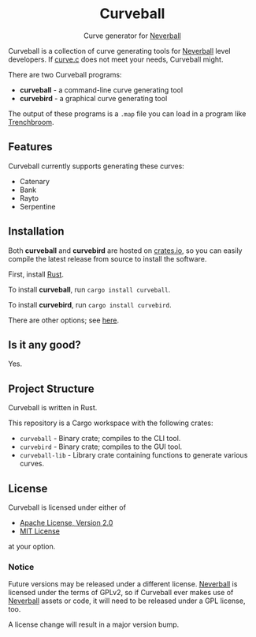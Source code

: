 <div align="center">

# Curveball

Curve generator for [Neverball]

</div>

Curveball is a collection of curve generating tools for [Neverball] level developers. If [curve.c] does not meet your needs, Curveball might.

There are two Curveball programs:
- **curveball** - a command-line curve generating tool
- **curvebird** - a graphical curve generating tool

The output of these programs is a `.map` file you can load in a program like [Trenchbroom].

## Features

Curveball currently supports generating these curves:

- Catenary
- Bank
- Rayto
- Serpentine

## Installation

Both **curveball** and **curvebird** are hosted on [crates.io], so you can easily compile the latest release from source to install the software.

First, install [Rust](https://www.rust-lang.org/).

To install **curveball**, run `cargo install curveball`.

To install **curvebird**, run `cargo install curvebird`.

There are other options; see [here](https://doc.rust-lang.org/cargo/commands/cargo-install.html).

## Is it any good?

Yes.

## Project Structure

Curveball is written in Rust.

This repository is a Cargo workspace with the following crates:

- `curveball` - Binary crate; compiles to the CLI tool.
- `curvebird` - Binary crate; compiles to the GUI tool.
- `curveball-lib` - Library crate containing functions to generate various curves.

## License

Curveball is licensed under either of

- [Apache License, Version 2.0](LICENSE-APACHE)
- [MIT License](LICENSE-MIT)

at your option.

[crates.io]: https://crates.io/
[curve.c]: https://github.com/Neverball/neverball/blob/master/contrib/curve.c
[Neverball]: https://neverball.org/
[Trenchbroom]: https://trenchbroom.github.io/

### Notice

Future versions may be released under a different license. [Neverball] is licensed under the terms of GPLv2, so if Curveball ever makes use of [Neverball] assets or code, it will need to be released under a GPL license, too.

A license change will result in a major version bump.